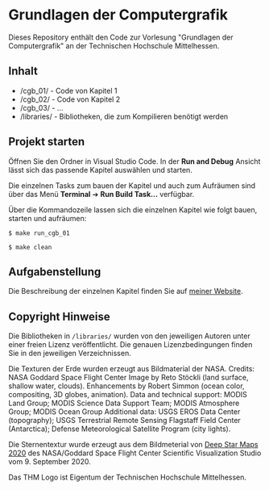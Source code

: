 # Grundlagen der Computergrafik

Dieses Repository enthält den Code zur Vorlesung "Grundlagen der Computergrafik" an der Technischen Hochschule Mittelhessen.

## Inhalt

- /cgb_01/ - Code von Kapitel 1
- /cgb_02/ - Code von Kapitel 2
- /cgb_03/ - ...
- /libraries/ - Bibliotheken, die zum Kompilieren benötigt werden


## Projekt starten

Öffnen Sie den Ordner in Visual Studio Code. In der **Run and Debug** Ansicht lässt sich das passende Kapitel auswählen und starten.

Die einzelnen Tasks zum bauen der Kapitel und auch zum Aufräumen sind über das Menü **Terminal** ➔ **Run Build Task...** verfügbar.

Über die Kommandozeile lassen sich die einzelnen Kapitel wie folgt bauen, starten und aufräumen:

```
$ make run_cgb_01

$ make clean
```


## Aufgabenstellung

Die Beschreibung der einzelnen Kapitel finden Sie auf [meiner Website](https://www.tobias-reimann.com/thm/grundlagen-der-computergrafik/).


## Copyright Hinweise

Die Bibliotheken in `/libraries/` wurden von den jeweiligen Autoren unter einer freien Lizenz veröffentlicht. Die genauen Lizenzbedingungen finden Sie in den jeweiligen Verzeichnissen.

Die Texturen der Erde wurden erzeugt aus Bildmaterial der NASA. Credits: NASA Goddard Space Flight Center Image by Reto Stöckli (land surface, shallow water, clouds). Enhancements by Robert Simmon (ocean color, compositing, 3D globes, animation). Data and technical support: MODIS Land Group; MODIS Science Data Support Team; MODIS Atmosphere Group; MODIS Ocean Group Additional data: USGS EROS Data Center (topography); USGS Terrestrial Remote Sensing Flagstaff Field Center (Antarctica); Defense Meteorological Satellite Program (city lights).

Die Sternentextur wurde erzeugt aus dem Bildmeterial von [Deep Star Maps 2020](https://svs.gsfc.nasa.gov/4851) des NASA/Goddard Space Flight Center Scientific Visualization Studio vom 9. September 2020.

Das THM Logo ist Eigentum der Technischen Hochschule Mittelhessen.